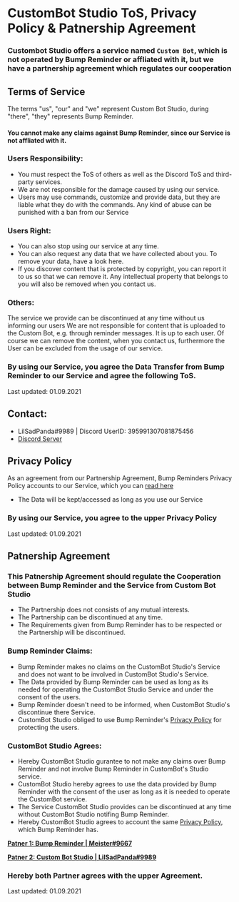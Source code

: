 # CustomBot Studio ToS, Privacy Policy & Patnership Agreement

### Custombot Studio offers a service named `Custom Bot`, which is not operated by Bump Reminder or affliated with it, but we have a partnership agreement which regulates our cooperation

## Terms of Service
The terms "us", "our" and "we" represent Custom Bot Studio, during "there", "they" represents Bump Reminder.

#### You cannot make any claims against Bump Reminder, since our Service is not affliated with it.

### Users Responsibility:
- You must respect the ToS of others as well as the Discord ToS and third-party services.
- We are not responsible for the damage caused by using our service.
- Users may use commands, customize and provide data, but they are liable what they do with the commands. Any kind of abuse can be punished with a ban from our Service

### Users Right:
- You can also stop using our service at any time.
- You can also request any data that we have collected about you. To remove your data, have a look  here.
- If you discover content that is protected by copyright, you can report it to us so that we can remove it. Any intellectual property that belongs to you will also be removed when you contact us.

### Others:
The service we provide can be discontinued at any time without us informing our users
We are not responsible for content that is uploaded to the Custom Bot, e.g. through reminder messages. It is up to each user. Of course we can remove the content, when you contact us, furthermore the User can be excluded from the usage of our service.

### By using our Service, you agree the Data Transfer from Bump Reminder to our Service and agree the following ToS.
Last updated: 01.09.2021

## Contact:
- LilSadPanda#9989 | Discord UserID: 395991307081875456
- [Discord Server](https://discord.gg/XqfqtTjpbt)

## Privacy Policy
As an agreement from our Partnership Agreement, Bump Reminders Privacy Policy accounts to our Service, which you can [read here](https://bumpreminder.gitbook.io/privacy-policy)

- The Data will be kept/accessed as long as you use our Service

### By using our Service, you agree to the upper Privacy Policy
Last updated: 01.09.2021

## Patnership Agreement

### This Patnership Agreement should regulate the Cooperation between Bump Reminder and the Service from Custom Bot Studio
- The Partnership does not consists of any mutual interests. 
- The Partnership can be discontinued at any time.
- The Requirements given from Bump Reminder has to be respected or the Partnership will be discontinued.

### Bump Reminder Claims:
- Bump Reminder makes no claims on the CustomBot Studio's Service and does not want to be involved in CustomBot Studio's Service.
- The Data provided by Bump Reminder can be used as long as its needed for operating the CustomBot Studio Service and under the consent of the users.
- Bump Reminder doesn't need to be informed, when CustomBot Studio's discontinue there Service.
- CustomBot Studio obliged to use Bump Reminder's [Privacy Policy](https://bumpreminder.gitbook.io/privacy-policy) for protecting the users.

### CustomBot Studio Agrees:
- Hereby CustomBot Studio gurantee to not make any claims over Bump Reminder and not involve Bump Reminder in CustomBot's Studio service. 
- CustomBot Studio hereby agrees to use the data provided by Bump Reminder with the consent of the user as long as it is needed to operate the CustomBot service.
- The Service CustomBot Studio provides can be discontinued at any time without CustomBot Studio notifing Bump Reminder.
- Hereby CustomBot Studio agrees to account the same [Privacy Policy](https://bumpreminder.gitbook.io/privacy-policy), which Bump Reminder has.

**[Patner 1: Bump Reminder | Meister#9667](https://discord.gg/dXJPy8m)**

**[Patner 2: Custom Bot Studio | LilSadPanda#9989](https://discord.gg/XqfqtTjpbt)**

### Hereby both Partner agrees with the upper Agreement.
Last updated: 01.09.2021




